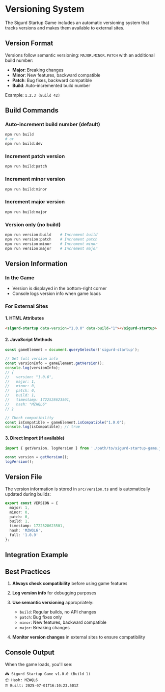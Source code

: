 # Versioning System

The Sigurd Startup Game includes an automatic versioning system that tracks versions and makes them available to external sites.

## Version Format

Versions follow semantic versioning: `MAJOR.MINOR.PATCH` with an additional build number:

- **Major**: Breaking changes
- **Minor**: New features, backward compatible
- **Patch**: Bug fixes, backward compatible
- **Build**: Auto-incremented build number

Example: `1.2.3 (Build 42)`

## Build Commands

### Auto-increment build number (default)
```bash
npm run build
# or
npm run build:dev
```

### Increment patch version
```bash
npm run build:patch
```

### Increment minor version
```bash
npm run build:minor
```

### Increment major version
```bash
npm run build:major
```

### Version only (no build)
```bash
npm run version:build    # Increment build
npm run version:patch    # Increment patch
npm run version:minor    # Increment minor
npm run version:major    # Increment major
```

## Version Information

### In the Game
- Version is displayed in the bottom-right corner
- Console logs version info when game loads

### For External Sites

#### 1. HTML Attributes
```html
<sigurd-startup data-version="1.0.0" data-build="1"></sigurd-startup>
```

#### 2. JavaScript Methods
```javascript
const gameElement = document.querySelector('sigurd-startup');

// Get full version info
const versionInfo = gameElement.getVersion();
console.log(versionInfo);
// {
//   version: "1.0.0",
//   major: 1,
//   minor: 0,
//   patch: 0,
//   build: 1,
//   timestamp: 1722528623501,
//   hash: "MZWQL6"
// }

// Check compatibility
const isCompatible = gameElement.isCompatible("1.0.0");
console.log(isCompatible); // true
```

#### 3. Direct Import (if available)
```javascript
import { getVersion, logVersion } from './path/to/sigurd-startup-game.js';

const version = getVersion();
logVersion();
```

## Version File

The version information is stored in `src/version.ts` and is automatically updated during builds:

```typescript
export const VERSION = {
  major: 1,
  minor: 0,
  patch: 0,
  build: 1,
  timestamp: 1722528623501,
  hash: 'MZWQL6',
  full: '1.0.0'
};
```

## Integration Example


## Best Practices

1. **Always check compatibility** before using game features
2. **Log version info** for debugging purposes
3. **Use semantic versioning** appropriately:
   - `build`: Regular builds, no API changes
   - `patch`: Bug fixes only
   - `minor`: New features, backward compatible
   - `major`: Breaking changes

4. **Monitor version changes** in external sites to ensure compatibility

## Console Output

When the game loads, you'll see:
```
🎮 Sigurd Startup Game v1.0.0 (Build 1)
📦 Hash: MZWQL6
⏰ Built: 2025-07-01T16:10:23.501Z
``` 